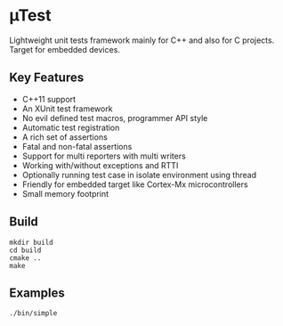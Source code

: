 # µTest
Lightweight unit tests framework mainly for C++ and also for C projects. Target for embedded devices.

## Key Features

* C++11 support
* An XUnit test framework
* No evil defined test macros, programmer API style
* Automatic test registration
* A rich set of assertions
* Fatal and non-fatal assertions
* Support for multi reporters with multi writers
* Working with/without exceptions and RTTI
* Optionally running test case in isolate environment using thread
* Friendly for embedded target like Cortex-Mx microcontrollers
* Small memory footprint

## Build

```
mkdir build
cd build
cmake ..
make
```

## Examples

```
./bin/simple
 ```
